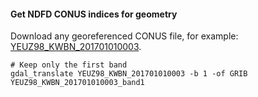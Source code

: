 

#### Get NDFD CONUS indices for geometry

Download any georeferenced CONUS file, for example:
[YEUZ98_KWBN_201701010003](https://nomads.ncdc.noaa.gov/data/ndfd/201701/20170101/YEUZ98_KWBN_201701010003).

```
# Keep only the first band
gdal_translate YEUZ98_KWBN_201701010003 -b 1 -of GRIB YEUZ98_KWBN_201701010003_band1

```